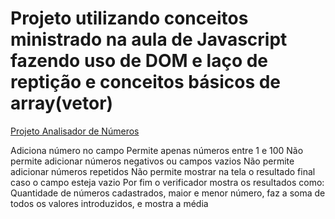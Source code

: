  <h1>Projeto utilizando conceitos ministrado na aula de Javascript fazendo uso de DOM e laço de reptição e conceitos básicos de array(vetor)</h1>
  <a href="https://geffersoncosta.github.io/Estudos-JavaScript/aula16ex/ex18/index.html">Projeto Analisador de Números </a></br>
  
  <p>
       Adiciona número no campo 
       Permite apenas números entre 1 e 100
       Não permite adicionar números negativos ou campos vazios
       Não permite adicionar números repetidos
       Não permite mostrar na tela o resultado final caso o campo esteja vazio
       Por fim o verificador mostra os resultados como: Quantidade de números cadastrados, maior e menor número, 
       faz a soma de todos os valores introduzidos, e mostra a média
       </p>
 
